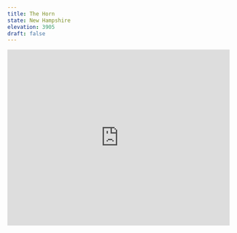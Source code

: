 ```yaml
---
title: The Horn 
state: New Hampshire
elevation: 3905
draft: false
---
```

<iframe class="alltrails" src="https://www.alltrails.com/widget/trail/us/new-hampshire/mt-cabot-loop-bulge-horn?u=i&sh=q5vqbr" width="100%" height="400" frameBorder="0" scrolling="no" marginHeight="0" marginWidth="0" title="AllTrails: Trail Guides and Maps for Hiking, Camping, and Running"></iframe>
